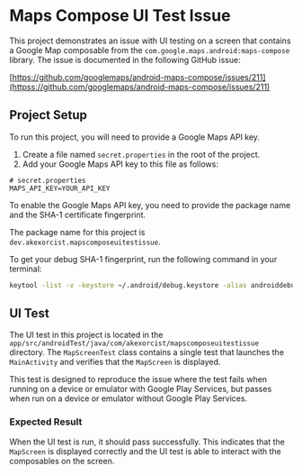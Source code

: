 
# Maps Compose UI Test Issue

This project demonstrates an issue with UI testing on a screen that contains a Google Map composable from the `com.google.maps.android:maps-compose` library. The issue is documented in the following GitHub issue:

[https://github.com/googlemaps/android-maps-compose/issues/211](httpss://github.com/googlemaps/android-maps-compose/issues/211)

## Project Setup

To run this project, you will need to provide a Google Maps API key.

1. Create a file named `secret.properties` in the root of the project.
2. Add your Google Maps API key to this file as follows:

```properties
# secret.properties
MAPS_API_KEY=YOUR_API_KEY
```

To enable the Google Maps API key, you need to provide the package name and the SHA-1 certificate fingerprint.

The package name for this project is `dev.akexorcist.mapscomposeuitestissue`.

To get your debug SHA-1 fingerprint, run the following command in your terminal:

```bash
keytool -list -v -keystore ~/.android/debug.keystore -alias androiddebugkey -storepass android -keypass android
```

## UI Test

The UI test in this project is located in the `app/src/androidTest/java/com/akexorcist/mapscomposeuitestissue` directory. The `MapScreenTest` class contains a single test that launches the `MainActivity` and verifies that the `MapScreen` is displayed.

This test is designed to reproduce the issue where the test fails when running on a device or emulator with Google Play Services, but passes when run on a device or emulator without Google Play Services.

### Expected Result

When the UI test is run, it should pass successfully. This indicates that the `MapScreen` is displayed correctly and the UI test is able to interact with the composables on the screen.
